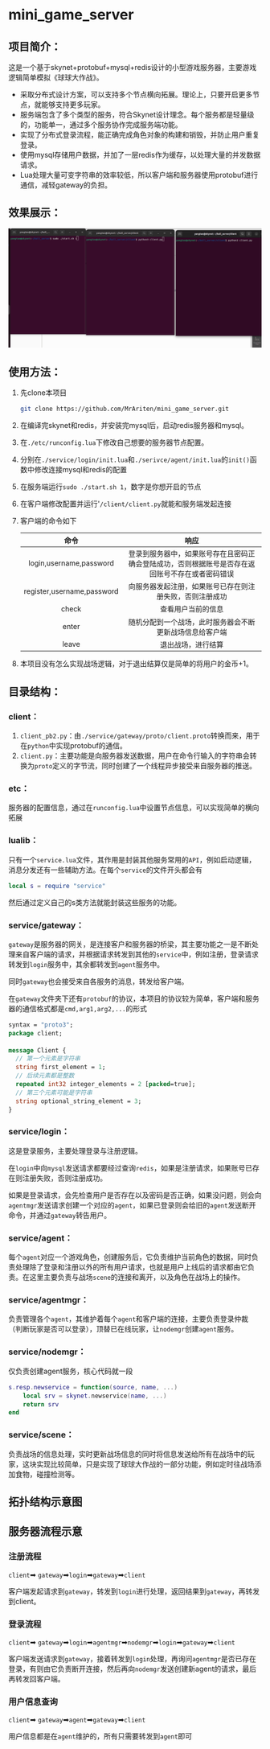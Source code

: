 # mini_game_server

## 项目简介：

这是一个基于skynet+protobuf+mysql+redis设计的小型游戏服务器，主要游戏逻辑简单模拟《球球大作战》。

- 采取分布式设计方案，可以支持多个节点横向拓展。理论上，只要开启更多节点，就能够支持更多玩家。
- 服务端包含了多个类型的服务，符合Skynet设计理念。每个服务都是轻量级的，功能单一，通过多个服务协作完成服务端功能。
- 实现了分布式登录流程，能正确完成角色对象的构建和销毁，并防止用户重复登录。
- 使用mysql存储用户数据，并加了一层redis作为缓存，以处理大量的并发数据请求。
- Lua处理大量可变字符串的效率较低，所以客户端和服务器使用protobuf进行通信，减轻gateway的负担。



## 效果展示：

![Alt text](./SHOW.gif)



## 使用方法：

1. 先clone本项目

   ```bash
   git clone https://github.com/MrAriten/mini_game_server.git
   ```

2. 在编译完skynet和redis，并安装完mysql后，启动redis服务器和mysql。

3. 在`./etc/runconfig.lua`下修改自己想要的服务器节点配置。

4. 分别在`./service/login/init.lua`和`./serivce/agent/init.lua`的`init()`函数中修改连接mysql和redis的配置

5. 在服务端运行`sudo ./start.sh 1`，数字是你想开启的节点

6. 在客户端修改配置并运行'`/client/client.py`就能和服务端发起连接

7. 客户端的命令如下

   |            命令            |                             响应                             |
   | :------------------------: | :----------------------------------------------------------: |
   |  login,username,password   | 登录到服务器中，如果账号存在且密码正确会登陆成功，否则根据账号是否存在返回账号不存在或者密码错误 |
   | register,username,password |   向服务器发起注册，如果账号已存在则注册失败，否则注册成功   |
   |           check            |                      查看用户当前的信息                      |
   |           enter            |   随机分配到一个战场，此时服务器会不断更新战场信息给客户端   |
   |           leave            |                      退出战场，进行结算                      |

8. 本项目没有怎么实现战场逻辑，对于退出结算仅是简单的将用户的金币+1。



## 目录结构：

### client：

1. `client_pb2.py`：由`./service/gateway/proto/client.proto`转换而来，用于在`python`中实现protobuf的通信。
2. `client.py`：主要功能是向服务器发送数据，用户在命令行输入的字符串会转换为`proto`定义的字节流，同时创建了一个线程异步接受来自服务器的推送。

### etc：

服务器的配置信息，通过在`runconfig.lua`中设置节点信息，可以实现简单的横向拓展

### lualib：

只有一个`service.lua`文件，其作用是封装其他服务常用的`API`，例如启动逻辑，消息分发还有一些辅助方法。在每个`service`的文件开头都会有

```lua
local s = require "service"
```

然后通过定义自己的s类方法就能封装这些服务的功能。

### service/gateway：

`gateway`是服务器的网关，是连接客户和服务器的桥梁，其主要功能之一是不断处理来自客户端的请求，并根据请求转发到其他的`service`中，例如注册，登录请求转发到`login`服务中，其余都转发到`agent`服务中。

同时`gateway`也会接受来自各服务的消息，转发给客户端。

在`gateway`文件夹下还有`protobuf`的协议，本项目的协议较为简单，客户端和服务器的通信格式都是`cmd,arg1,arg2,...`的形式

```protobuf
syntax = "proto3";
package client;

message Client {
  // 第一个元素是字符串
  string first_element = 1;
  // 后续元素都是整数
  repeated int32 integer_elements = 2 [packed=true];
  // 第三个元素可能是字符串
  string optional_string_element = 3;
}
```

### service/login：

这是登录服务，主要处理登录与注册逻辑。

在`login`中向`mysql`发送请求都要经过查询`redis`，如果是注册请求，如果账号已存在则注册失败，否则注册成功。

如果是登录请求，会先检查用户是否存在以及密码是否正确，如果没问题，则会向`agentmgr`发送请求创建一个对应的`agent`，如果已登录则会给旧的`agent`发送断开命令，并通过`gateway`转告用户。

### service/agent：

每个`agent`对应一个游戏角色，创建服务后，它负责维护当前角色的数据，同时负责处理除了登录和注册以外的所有用户请求，也就是用户上线后的请求都由它负责。在这里主要负责与战场`scene`的连接和离开，以及角色在战场上的操作。

### service/agentmgr：

负责管理各个`agent`，其维护着每个`agent`和客户端的连接，主要负责登录仲裁（判断玩家是否可以登录），顶替已在线玩家，让`nodemgr`创建`agent`服务。

### service/nodemgr：

仅负责创建agent服务，核心代码就一段

```lua
s.resp.newservice = function(source, name, ...)
	local srv = skynet.newservice(name, ...)
	return srv
end
```

### service/scene：

负责战场的信息处理，实时更新战场信息的同时将信息发送给所有在战场中的玩家，这块实现比较简单，只是实现了球球大作战的一部分功能，例如定时往战场添加食物，碰撞检测等。



## 拓扑结构示意图



## 服务器流程示意

### 注册流程

`client`➡ `gateway`➡`login`➡`gateway`➡`client`

客户端发起请求到`gateway`，转发到`login`进行处理，返回结果到`gateway`，再转发到client。

### 登录流程

`client`➡ `gateway`➡`login`➡`agentmgr`➡`nodemgr`➡`login`➡`gateway`➡`client`

客户端发送请求到`gateway`，接着转发到`login`处理，再询问`agentmgr`是否已存在登录，有则由它负责断开连接，然后再向`nodemgr`发送创建新agent的请求，最后再转发回客户端。

### 用户信息查询

`client`➡ `gateway`➡`agent`➡`gateway`➡`client`

用户信息都是在`agent`维护的，所有只需要转发到`agent`即可

